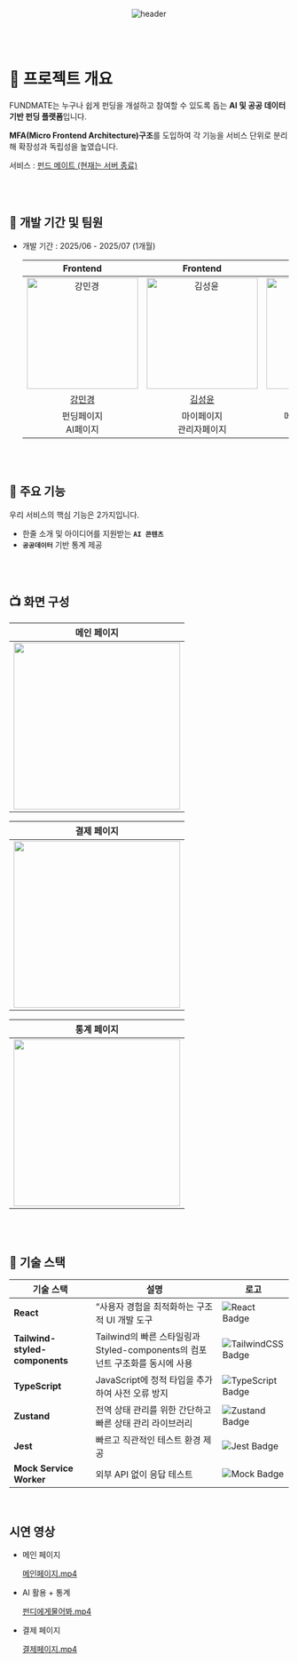 <div align="center">

![header](https://capsule-render.vercel.app/api?type=waving&color=e6e6fa&text=%20🤖Fundmate&animation=twinkling&fontSize=35&fontAlignY=40&fontAlign=70&height=250)


</div>


<br/>
<br/>

# 🎯 프로젝트 개요

FUNDMATE는 누구나 쉽게 펀딩을 개설하고 참여할 수 있도록 돕는 **AI 및 공공 데이터 기반 펀딩 플랫폼**입니다.

**MFA(Micro Frontend Architecture)구조**를 도입하여
각 기능을 서비스 단위로 분리해 확장성과 독립성을 높였습니다.

서비스 : <a href="https://www.fundmates.shop/" target="_blank">펀드 메이트 (현재는 서버 종료)</a>

<br/>
<br/>

## 👥 개발 기간 및 팀원

- 개발 기간 : 2025/06 - 2025/07 (1개월)

  |                                          Frontend                                           |                                          Frontend                                          |                                          Frontend                                          |                                          Frontend                                           |
  | :-----------------------------------------------------------------------------------------: | :----------------------------------------------------------------------------------------: | :----------------------------------------------------------------------------------------: | :-----------------------------------------------------------------------------------------: |
  | <img src="https://avatars.githubusercontent.com/u/109705781?v=4" width=200px alt="강민경"/> | <img src="https://avatars.githubusercontent.com/u/86221268?v=4" width=200px alt="김성윤"/> | <img src="https://avatars.githubusercontent.com/u/86095931?v=4" width=200px alt="김태진"/> | <img src="https://avatars.githubusercontent.com/u/127464935?v=4" width=200px alt="김남빈"/> |
  |                         [강민경](https://github.com/mingyeong0210)                          |                           [김성윤](https://github.com/tjddbs531)                           |                           [김태진](https://github.com/crossbat)                            |                           [김남빈](https://github.com/kimnambin)                            |
  |                                   펀딩페이지<br>AI페이지                                    |                                 마이페이지<br>관리자페이지                                 |                             메인페이지 & 로그인<br>통계페이지                              |                                         결제페이지                                          |

<br/>
<br/>

## 📜 주요 기능

우리 서비스의 핵심 기능은 2가지입니다.

- 한줄 소개 및 아이디어를 지원받는 **`AI 콘텐츠`**
- **`공공데이터`** 기반 통계 제공

<br/>
<br/>

## 📺 화면 구성

|                                                                                                                                                                             메인 페이지                                                                                                                                                                              |
| :------------------------------------------------------------------------------------------------------------------------------------------------------------------------------------------------------------------------------------------------------------------------------------------------------------------------------------------------------------------: |
| <img width="300px" src="https://file.notion.so/f/f/74ada54e-e835-4d89-8091-d7b1b5b77968/659f97ce-f591-4ae2-970a-5d227e42931a/image_(1).png?table=block&id=241d9d07-eb6f-801f-adac-f5638d501237&spaceId=74ada54e-e835-4d89-8091-d7b1b5b77968&expirationTimestamp=1754661600000&signature=02Ol0_P9i2T7l3UdxWZWVebpye6KT9wD0MBkOo062zc&downloadName=image+%281%29.png"> |

|                                                                                                                                                                       결제 페이지                                                                                                                                                                        |
| :------------------------------------------------------------------------------------------------------------------------------------------------------------------------------------------------------------------------------------------------------------------------------------------------------------------------------------------------------: |
| <img width="300px" src="https://file.notion.so/f/f/74ada54e-e835-4d89-8091-d7b1b5b77968/e5ec58d1-faf4-4eb8-a7d9-e24f99071665/image.png?table=block&id=241d9d07-eb6f-8089-baa2-c505104891ef&spaceId=74ada54e-e835-4d89-8091-d7b1b5b77968&expirationTimestamp=1754661600000&signature=F8JeSmIv6KGVYmoqKJsJ0nyLYnOZYx4RmHwgGLV01z8&downloadName=image.png"> |

|                                                                                                                                                                                                                통계 페이지                                                                                                                                                                                                                 |
| :----------------------------------------------------------------------------------------------------------------------------------------------------------------------------------------------------------------------------------------------------------------------------------------------------------------------------------------------------------------------------------------------------------------------------------------: |
| <img width="300px" src="https://file.notion.so/f/f/74ada54e-e835-4d89-8091-d7b1b5b77968/a54997e1-383d-4414-9859-cf790a615122/463948434-a3489ad3-3b0f-421f-a8ac-ba3d993c07a8.png?table=block&id=241d9d07-eb6f-800e-9319-c86483072e60&spaceId=74ada54e-e835-4d89-8091-d7b1b5b77968&expirationTimestamp=1754661600000&signature=guveasflSLT7w_uicGQUnLhhYatEteBrow3cg-ZyNeE&downloadName=463948434-a3489ad3-3b0f-421f-a8ac-ba3d993c07a8.png"> |

<br/>
<br/>

## 🔬 기술 스택

| 기술 스택                      | 설명                                                                         | 로고                                                                                                                        |
| ------------------------------ | ---------------------------------------------------------------------------- | --------------------------------------------------------------------------------------------------------------------------- |
| **React**                      | “사용자 경험을 최적화하는 구조적 UI 개발 도구                                | ![React Badge](https://img.shields.io/badge/React-20232A?style=for-the-badge&logo=react&logoColor=61DAFB)                   |
| **Tailwind-styled-components** | Tailwind의 빠른 스타일링과 Styled-components의 컴포넌트 구조화를 동시에 사용 | ![TailwindCSS Badge](https://img.shields.io/badge/TailwindCSS-38B2AC?style=for-the-badge&logo=tailwind-css&logoColor=white) |
| **TypeScript**                 | JavaScript에 정적 타입을 추가하여 사전 오류 방지                             | ![TypeScript Badge](https://img.shields.io/badge/TypeScript-007ACC?style=for-the-badge&logo=typescript&logoColor=white)     |
| **Zustand**                    | 전역 상태 관리를 위한 간단하고 빠른 상태 관리 라이브러리                     | ![Zustand Badge](https://img.shields.io/badge/Zustand-000000?style=for-the-badge&logo=zustand&logoColor=white)              |
| **Jest**                       | 빠르고 직관적인 테스트 환경 제공                                             | ![Jest Badge](https://img.shields.io/badge/Jest-C21325?style=for-the-badge&logo=jest&logoColor=white)                       |
| **Mock Service Worker**        | 외부 API 없이 응답 테스트                                                    | ![Mock Badge](https://img.shields.io/badge/MSW-FB542B?style=for-the-badge&logo=msw&logoColor=white)                         |

<br/>

## 시연 영상

- 메인 페이지

  [메인페이지.mp4](./video/메인페이지.mp4)

- AI 활용 + 통계

  [펀디에게물어봐.mp4](./video/펀디에게물어봐.mp4)

- 결제 페이지

  [결제페이지.mp4](./video/결제페이지.mp4)
